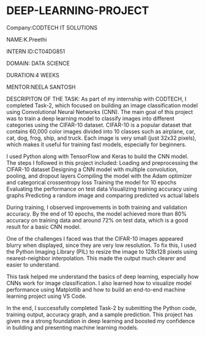 # DEEP-LEARNING-PROJECT

Company:CODTECH IT SOLUTIONS

NAME:K.Preethi

INTERN ID:CT04DG851

DOMAIN: DATA SCIENCE

DURATION:4 WEEKS

MENTOR:NEELA SANTOSH

DESCRIPITON OF THE TASK: As part of my internship with CODTECH, I completed Task-2, which focused on building an image classification model using Convolutional Neural Networks (CNN). The main goal of this project was to train a deep learning model to classify images into different categories using the CIFAR-10 dataset.
CIFAR-10 is a popular dataset that contains 60,000 color images divided into 10 classes such as airplane, car, cat, dog, frog, ship, and truck. Each image is very small (just 32x32 pixels), which makes it useful for training fast models, especially for beginners.

I used Python along with TensorFlow and Keras to build the CNN model. The steps I followed in this project included:
Loading and preprocessing the CIFAR-10 dataset
Designing a CNN model with multiple convolution, pooling, and dropout layers
Compiling the model with the Adam optimizer and categorical crossentropy loss
Training the model for 10 epochs
Evaluating the performance on test data
Visualizing training accuracy using graphs
Predicting a random image and comparing predicted vs actual labels

During training, I observed improvements in both training and validation accuracy. By the end of 10 epochs, the model achieved more than 80% accuracy on training data and around 72% on test data, which is a good result for a basic CNN model.

One of the challenges I faced was that the CIFAR-10 images appeared blurry when displayed, since they are very low resolution. To fix this, I used the Python Imaging Library (PIL) to resize the image to 128x128 pixels using nearest-neighbor interpolation. This made the output much clearer and easier to understand.

This task helped me understand the basics of deep learning, especially how CNNs work for image classification. I also learned how to visualize model performance using Matplotlib and how to build an end-to-end machine learning project using VS Code.

In the end, I successfully completed Task-2 by submitting the Python code, training output, accuracy graph, and a sample prediction. This project has given me a strong foundation in deep learning and boosted my confidence in building and presenting machine learning models.
